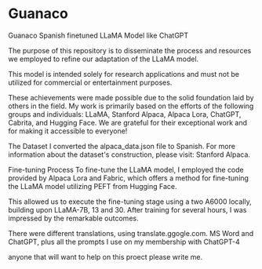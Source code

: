 # Guanaco
Guanaco Spanish finetuned LLaMA Model like ChatGPT

The purpose of this repository is to disseminate the process and resources we employed to refine our adaptation of the LLaMA model.

This model is intended solely for research applications and must not be utilized for commercial or entertainment purposes.

These achievements were made possible due to the solid foundation laid by others in the field. My work is primarily based on the efforts of the following groups and individuals: LLaMA, Stanford Alpaca, Alpaca Lora, ChatGPT, Cabrita, and Hugging Face. We are grateful for their exceptional work and for making it accessible to everyone!

The Dataset I converted the alpaca_data.json file to Spanish. For more information about the dataset's construction, please visit: Stanford Alpaca.

Fine-tuning Process To fine-tune the LLaMA model, I employed the code provided by Alpaca Lora and Fabric, which offers a method for fine-tuning the LLaMA model utilizing PEFT from Hugging Face. 

This allowed us to execute the fine-tuning stage using a two A6000 locally, building upon LLaMA-7B, 13 and 30. After training for several hours, I was impressed by the remarkable outcomes. 

There were different translations, using translate.ggogle.com. MS Word and ChatGPT, plus all the prompts I use on my membership with ChatGPT-4

anyone that will want to help on this proect please write me.
